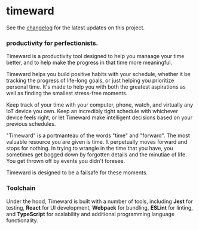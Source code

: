 # timeward

See the [changelog](docs/changelog.md) for the latest updates on this project.

### productivity for perfectionists.

Timeward is a productivity tool designed to help you manaage your time better, and to help make the progress in that time more meaningful.

Timeward helps you build positive habits with your schedule, whether it be tracking the progress of life-long goals, or just helping you prioritize personal time. It's made to help you with both the greatest aspirations as well as finding the smallest stress-free moments.

Keep track of your time with your computer, phone, watch, and virtually any IoT device you own. Keep an incredibly tight schedule with whichever device feels right, or let Timeward make intelligent decisions based on your previous schedules.

"Timeward" is a portmanteau of the words "time" and "forward". The most valuable resource you are given is time. It perpetually moves forward and stops for nothing. In trying to wrangle in the time that you have, you sometimes get bogged down by forgotten details and the minutiae of life. You get thrown off by events you didn't foresee. 

Timeward is designed to be a failsafe for these moments.

### Toolchain

Under the hood, Timeward is built with a number of tools, including **Jest** for testing, **React** for UI development, **Webpack** for bundling, **ESLint** for linting, and **TypeScript** for scalability and additional programming language functionality.